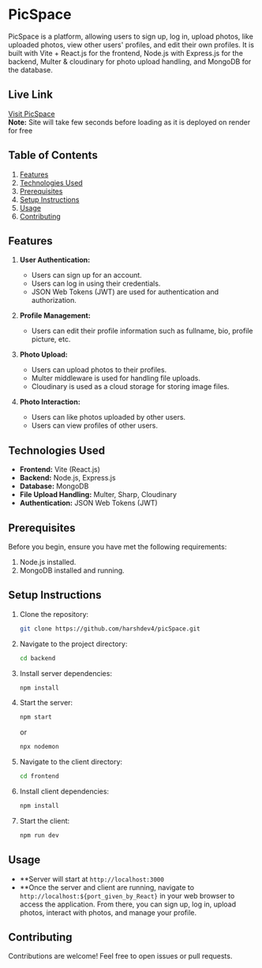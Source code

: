 # PicSpace

PicSpace is a platform, allowing users to sign up, log in, upload photos, like uploaded photos, view other users' profiles, and edit their own profiles. It is built with Vite + React.js for the frontend, Node.js with Express.js for the backend, Multer & cloudinary for photo upload handling, and MongoDB for the database.

## Live Link
[Visit PicSpace](https://picspace-v546.onrender.com/)  
**Note:** Site will take few seconds before loading as it is deployed on render for free

## Table of Contents
1. [Features](#features)
2. [Technologies Used](#technologies-used)
3. [Prerequisites](#prerequisites) 
4. [Setup Instructions](#setup-instructions)
5. [Usage](#usage)
7. [Contributing](#contributing)

## Features
1. **User Authentication:**
   - Users can sign up for an account.
   - Users can log in using their credentials.
   - JSON Web Tokens (JWT) are used for authentication and authorization.

2. **Profile Management:**
   - Users can edit their profile information such as fullname, bio, profile picture, etc.

3. **Photo Upload:**
   - Users can upload photos to their profiles.
   - Multer middleware is used for handling file uploads.
   - Cloudinary is used as a cloud storage for storing image files.

4. **Photo Interaction:**
   - Users can like photos uploaded by other users.
   - Users can view profiles of other users.
   
## Technologies Used
- **Frontend:** Vite (React.js)
- **Backend:** Node.js, Express.js
- **Database:** MongoDB
- **File Upload Handling:** Multer, Sharp, Cloudinary
- **Authentication:** JSON Web Tokens (JWT)

## Prerequisites
Before you begin, ensure you have  met the following requirements:
1. Node.js installed.
2. MongoDB installed and running.

## Setup Instructions
1. Clone the repository:
   ```bash
   git clone https://github.com/harshdev4/picSpace.git
   ```

2. Navigate to the project directory:
   ```bash
   cd backend
   ```

3. Install server dependencies:
   ```bash
   npm install
   ```

5. Start the server:
   ```bash
   npm start
   ```
   or
   ```bash
   npx nodemon
   ```
   

7. Navigate to the client directory:
   ```bash
   cd frontend
   ```

8. Install client dependencies:
   ```bash
   npm install
   ```

9. Start the client:
   ```bash
   npm run dev
   ```

## Usage
- **Server will start at `http://localhost:3000`
- **Once the server and client are running, navigate to `http://localhost:${port_given_by_React}` in your web browser to access the application. From there, you can sign up, log in, upload photos, interact with photos, and manage your profile.

## Contributing
Contributions are welcome! Feel free to open issues or pull requests.
